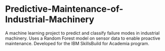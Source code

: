 # Predictive-Maintenance-of-Industrial-Machinery
A machine learning project to predict and classify failure modes in industrial machinery. Uses a Random Forest model on sensor data to enable proactive maintenance. Developed for the IBM SkillsBuild for Academia program.
